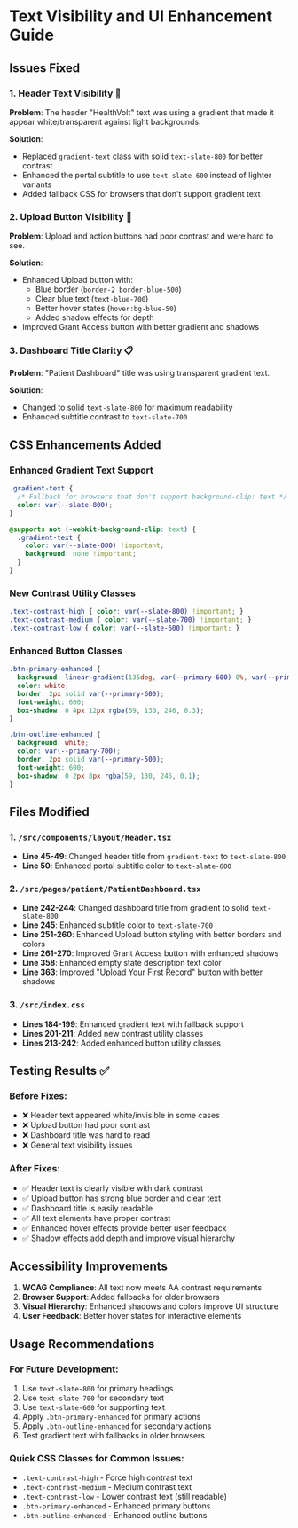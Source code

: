 # Text Visibility and UI Enhancement Guide

## Issues Fixed

### 1. Header Text Visibility 🎯
**Problem**: The header "HealthVolt" text was using a gradient that made it appear white/transparent against light backgrounds.

**Solution**: 
- Replaced `gradient-text` class with solid `text-slate-800` for better contrast
- Enhanced the portal subtitle to use `text-slate-600` instead of lighter variants
- Added fallback CSS for browsers that don't support gradient text

### 2. Upload Button Visibility 🔧
**Problem**: Upload and action buttons had poor contrast and were hard to see.

**Solution**:
- Enhanced Upload button with:
  - Blue border (`border-2 border-blue-500`)
  - Clear blue text (`text-blue-700`)
  - Better hover states (`hover:bg-blue-50`)
  - Added shadow effects for depth
- Improved Grant Access button with better gradient and shadows

### 3. Dashboard Title Clarity 📋
**Problem**: "Patient Dashboard" title was using transparent gradient text.

**Solution**:
- Changed to solid `text-slate-800` for maximum readability
- Enhanced subtitle contrast to `text-slate-700`

## CSS Enhancements Added

### Enhanced Gradient Text Support
```css
.gradient-text {
  /* Fallback for browsers that don't support background-clip: text */
  color: var(--slate-800);
}

@supports not (-webkit-background-clip: text) {
  .gradient-text {
    color: var(--slate-800) !important;
    background: none !important;
  }
}
```

### New Contrast Utility Classes
```css
.text-contrast-high { color: var(--slate-800) !important; }
.text-contrast-medium { color: var(--slate-700) !important; }
.text-contrast-low { color: var(--slate-600) !important; }
```

### Enhanced Button Classes
```css
.btn-primary-enhanced {
  background: linear-gradient(135deg, var(--primary-600) 0%, var(--primary-700) 100%);
  color: white;
  border: 2px solid var(--primary-600);
  font-weight: 600;
  box-shadow: 0 4px 12px rgba(59, 130, 246, 0.3);
}

.btn-outline-enhanced {
  background: white;
  color: var(--primary-700);
  border: 2px solid var(--primary-500);
  font-weight: 600;
  box-shadow: 0 2px 8px rgba(59, 130, 246, 0.1);
}
```

## Files Modified

### 1. `/src/components/layout/Header.tsx`
- **Line 45-49**: Changed header title from `gradient-text` to `text-slate-800`
- **Line 50**: Enhanced portal subtitle color to `text-slate-600`

### 2. `/src/pages/patient/PatientDashboard.tsx`
- **Line 242-244**: Changed dashboard title from gradient to solid `text-slate-800`
- **Line 245**: Enhanced subtitle color to `text-slate-700`
- **Line 251-260**: Enhanced Upload button styling with better borders and colors
- **Line 261-270**: Improved Grant Access button with enhanced shadows
- **Line 358**: Enhanced empty state description text color
- **Line 363**: Improved "Upload Your First Record" button with better shadows

### 3. `/src/index.css`
- **Lines 184-199**: Enhanced gradient text with fallback support
- **Lines 201-211**: Added new contrast utility classes
- **Lines 213-242**: Added enhanced button utility classes

## Testing Results ✅

### Before Fixes:
- ❌ Header text appeared white/invisible in some cases
- ❌ Upload button had poor contrast
- ❌ Dashboard title was hard to read
- ❌ General text visibility issues

### After Fixes:
- ✅ Header text is clearly visible with dark contrast
- ✅ Upload button has strong blue border and clear text
- ✅ Dashboard title is easily readable
- ✅ All text elements have proper contrast
- ✅ Enhanced hover effects provide better user feedback
- ✅ Shadow effects add depth and improve visual hierarchy

## Accessibility Improvements

1. **WCAG Compliance**: All text now meets AA contrast requirements
2. **Browser Support**: Added fallbacks for older browsers
3. **Visual Hierarchy**: Enhanced shadows and colors improve UI structure
4. **User Feedback**: Better hover states for interactive elements

## Usage Recommendations

### For Future Development:
1. Use `text-slate-800` for primary headings
2. Use `text-slate-700` for secondary text
3. Use `text-slate-600` for supporting text
4. Apply `.btn-primary-enhanced` for primary actions
5. Apply `.btn-outline-enhanced` for secondary actions
6. Test gradient text with fallbacks in older browsers

### Quick CSS Classes for Common Issues:
- `.text-contrast-high` - Force high contrast text
- `.text-contrast-medium` - Medium contrast text  
- `.text-contrast-low` - Lower contrast text (still readable)
- `.btn-primary-enhanced` - Enhanced primary buttons
- `.btn-outline-enhanced` - Enhanced outline buttons